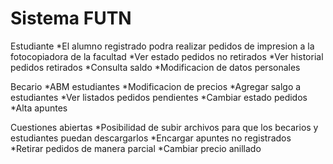 # Sistema FUTN

Estudiante
*El alumno registrado podra realizar pedidos de impresion a la fotocopiadora de la facultad
*Ver estado pedidos no retirados
*Ver historial pedidos retirados
*Consulta saldo
*Modificacion de datos personales

Becario
*ABM estudiantes
*Modificacion de precios
*Agregar salgo a estudiantes
*Ver listados pedidos pendientes
*Cambiar estado pedidos 
*Alta apuntes

Cuestiones abiertas
*Posibilidad de subir archivos para que los becarios y estudiantes puedan descargarlos 
*Encargar apuntes no registrados 
*Retirar pedidos de manera parcial 
*Cambiar precio anillado
